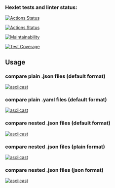 ### Hexlet tests and linter status:
[![Actions Status](https://github.com/LiliyaSamigullina/python-project-lvl2/workflows/hexlet-check/badge.svg)](https://github.com/LiliyaSamigullina/python-project-lvl2/actions)

[![Actions Status](https://github.com/LiliyaSamigullina/python-project-lvl2/workflows/run-linter-and-tests/badge.svg)](https://github.com/LiliyaSamigullina/python-project-lvl2/actions)

[![Maintainability](https://api.codeclimate.com/v1/badges/db641a0f83efa59e1224/maintainability)](https://codeclimate.com/github/LiliyaSamigullina/python-project-lvl2/maintainability)

[![Test Coverage](https://api.codeclimate.com/v1/badges/db641a0f83efa59e1224/test_coverage)](https://codeclimate.com/github/LiliyaSamigullina/python-project-lvl2/test_coverage)

## Usage
### compare plain .json files (default format)
[![asciicast](https://asciinema.org/a/6610YBVnISMqvqhLdNBE7141L.svg)](https://asciinema.org/a/6610YBVnISMqvqhLdNBE7141L)

### compare plain .yaml files (default format)
[![asciicast](https://asciinema.org/a/Y8osiuNCdztx6ogXb6tUKeCF7.svg)](https://asciinema.org/a/Y8osiuNCdztx6ogXb6tUKeCF7)

### compare nested .json files (default format)
[![asciicast](https://asciinema.org/a/WhvTMEsE0XZOCJ1pz6Zw80xfb.svg)](https://asciinema.org/a/WhvTMEsE0XZOCJ1pz6Zw80xfb)

### compare nested .json files (plain format)
[![asciicast](https://asciinema.org/a/XdQQx14Ih2XbQmj6uSYhWtwnE.svg)](https://asciinema.org/a/XdQQx14Ih2XbQmj6uSYhWtwnE)

### compare nested .json files (json format)
[![asciicast](https://asciinema.org/a/Lz3mlAV8khe1HHeCF5fGLSdLt.svg)](https://asciinema.org/a/Lz3mlAV8khe1HHeCF5fGLSdLt)
